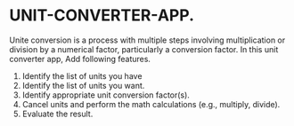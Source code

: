 # UNIT-CONVERTER-APP.
Unite conversion is a process with multiple steps involving multiplication or division by a numerical factor, particularly a conversion factor.
In this unit converter app, Add following features.

1. Identify the list of units you have
2. Identify the list of units you want.
3. Identify appropriate unit conversion factor(s).
4. Cancel units and perform the math calculations
(e.g., multiply, divide).
5. Evaluate the result. 





